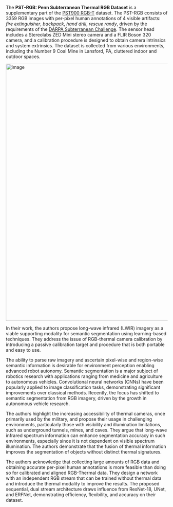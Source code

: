 The **PST-RGB: Penn Subterranean Thermal RGB Dataset** is a supplementary part of the [PST900 RGB-T](https://datasetninja.com/pst900-rgbt) dataset. The PST-RGB consists of 3359 RGB images with per-pixel human annotations of 4 visible artifacts: *fire extinguisher*, *backpack*, *hand drill*, *rescue randy*, driven by the requirements of the [DARPA Subterranean Challenge](https://www.subtchallenge.com/). The sensor head includes a Stereolabs ZED Mini stereo camera and a FLIR Boson 320 camera, and a calibration procedure is designed to obtain camera intrinsics and system extrinsics. The dataset is collected from various environments, including the Number 9 Coal Mine in Lansford, PA, cluttered indoor and outdoor spaces.

<img src="https://github.com/dataset-ninja/pst900-rgbt/assets/78355358/8935aa78-f0a3-427f-a8e1-01ffa2d6ff93" alt="image" width="800">

In their work, the authors propose long-wave infrared (LWIR) imagery as a viable supporting modality for semantic segmentation using learning-based techniques. They address the issue of RGB-thermal camera calibration by introducing a passive calibration target and procedure that is both portable and easy to use.

The ability to parse raw imagery and ascertain pixel-wise and region-wise semantic information is desirable for environment perception enabling advanced robot autonomy. Semantic segmentation is a major subject of robotics research with applications ranging from medicine and agriculture to autonomous vehicles. Convolutional neural networks (CNNs) have been popularly applied to image classification tasks, demonstrating significant improvements over classical methods. Recently, the focus has shifted to semantic segmentation from RGB imagery, driven by the growth in autonomous vehicle research.

The authors highlight the increasing accessibility of thermal cameras, once primarily used by the military, and propose their usage in challenging environments, particularly those with visibility and illumination limitations, such as underground tunnels, mines, and caves. They argue that long-wave infrared spectrum information can enhance segmentation accuracy in such environments, especially since it is not dependent on visible spectrum illumination. The authors demonstrate that the fusion of thermal information improves the segmentation of objects without distinct thermal signatures.

The authors acknowledge that collecting large amounts of RGB data and obtaining accurate per-pixel human annotations is more feasible than doing so for calibrated and aligned RGB-Thermal data. They design a network with an independent RGB stream that can be trained without thermal data and introduce the thermal modality to improve the results. The proposed sequential, dual stream architecture draws influence from ResNet-18, UNet, and ERFNet, demonstrating efficiency, flexibility, and accuracy on their dataset.
